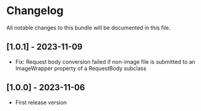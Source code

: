 # Changelog

All notable changes to this bundle will be documented in this file.

## [1.0.1] - 2023-11-09

- Fix: Request body conversion failed if non-image file is submitted to an ImageWrapper property of a RequestBody subclass

## [1.0.0] - 2023-11-06

- First release version
